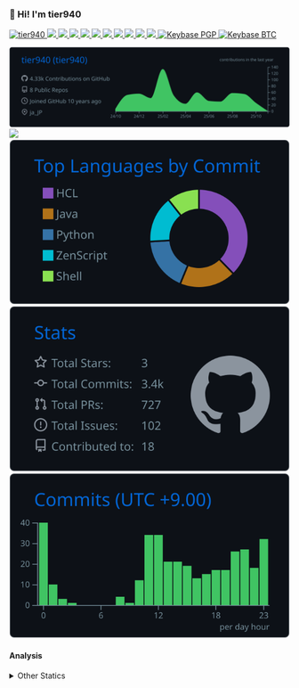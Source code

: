 ### 👋 Hi! I'm tier940

<p align="left"> 
  <a href="https://github.com/tier940/tier940/">
    <img src="https://komarev.com/ghpvc/?username=tier940" alt="tier940" />
  </a>
  <a href="http://twitter.com/tier940">
    <img height="20" src="https://img.shields.io/twitter/follow/tier940?label=Twitter&logo=twitter&style=flat" />
  </a>
  <a href="https://github.com/tier940">
    <img height="20" src="https://img.shields.io/github/followers/tier940?label=follow&logo=github&style=flat" />
  </a>
  <a href="https://www.reddit.com/user/tier940">
    <img height="20" src="https://img.shields.io/reddit/user-karma/combined/tier940?label=Reddit&logo=reddit&style=flat" />
  </a>
  <a href="https://stackoverflow.com/users/17317833/tier940">
    <img height="20" src="https://img.shields.io/stackexchange/stackoverflow/r/17317833?label=StackOverflow&logo=stack-overflow&style=flat" />
  </a>
  <a href="https://zenn.dev/tier940">
    <img height="20" src="https://zenn.badge.nikaera.com/s/tier940/likes" />
  </a>
  <a href="https://zenn.dev/tier940">
    <img height="20" src="https://zenn.badge.nikaera.com/s/tier940/followers" />
  </a>
  <a href="https://zenn.dev/tier940">
    <img height="20" src="https://zenn.badge.nikaera.com/s/tier940/articles" />
  </a>
  <a href="http://qiita.com/tier940">
    <img height="20" src="https://qiita-badge.apiapi.app/s/tier940/posts.svg" />
  </a>
  <a href="http://qiita.com/tier940">
    <img height="20" src="https://qiita-badge.apiapi.app/s/tier940/contributions.svg" />
  </a>
  <a href="https://github.com/tier940/tier940/">
    <img height="20" src="https://github.com/tier940/tier940/actions/workflows/main.yml/badge.svg" />
  </a>
  <a href="https://keybase.io/tier940">
    <img alt="Keybase PGP" src="https://img.shields.io/keybase/pgp/tier940">
  </a>
  <a href="https://keybase.io/tier940">
    <img alt="Keybase BTC" src="https://img.shields.io/keybase/btc/tier940">
  </a>
</p>

[![](https://raw.githubusercontent.com/tier940/tier940/main/profile-summary-card-output/github_dark/0-profile-details.svg)](https://github.com/vn7n24fzkq/github-profile-summary-cards)
[![](https://raw.githubusercontent.com/tier940/tier940/main/profile-summary-card-output/github_dark/1-repos-per-language.svg)](https://github.com/vn7n24fzkq/github-profile-summary-cards) [![](https://raw.githubusercontent.com/tier940/tier940/main/profile-summary-card-output/github_dark/2-most-commit-language.svg)](https://github.com/vn7n24fzkq/github-profile-summary-cards)
[![](https://raw.githubusercontent.com/tier940/tier940/main/profile-summary-card-output/github_dark/3-stats.svg)](https://github.com/vn7n24fzkq/github-profile-summary-cards) [![](https://raw.githubusercontent.com/tier940/tier940/main/profile-summary-card-output/github_dark/4-productive-time.svg)](https://github.com/vn7n24fzkq/github-profile-summary-cards)


#### Analysis
<!-- <img height="150" src="https://github.com/tier940/tier940/blob/master/images/stat.svg" alt="Alternative Text"/> -->

<details>
  <summary>Other Statics</summary>
  <!--START_SECTION:waka-->
![Code Time](http://img.shields.io/badge/Code%20Time-5%2C022%20hrs%2026%20mins-blue)

**🐱 My GitHub Data** 

> 📦 43.5 kB Used in GitHub's Storage 
 > 
> 💼 Opted to Hire
 > 
> 📜 12 Public Repositories 
 > 
> 🔑 6 Private Repositories 
 > 
**I'm an Early 🐤** 

```text
🌞 Morning                2405 commits        ████░░░░░░░░░░░░░░░░░░░░░   16.43 % 
🌆 Daytime                5415 commits        █████████░░░░░░░░░░░░░░░░   37.00 % 
🌃 Evening                5330 commits        █████████░░░░░░░░░░░░░░░░   36.42 % 
🌙 Night                  1484 commits        ███░░░░░░░░░░░░░░░░░░░░░░   10.14 % 
```
📅 **I'm Most Productive on Saturday** 

```text
Monday                   1493 commits        ███░░░░░░░░░░░░░░░░░░░░░░   10.20 % 
Tuesday                  2356 commits        ████░░░░░░░░░░░░░░░░░░░░░   16.10 % 
Wednesday                1777 commits        ███░░░░░░░░░░░░░░░░░░░░░░   12.14 % 
Thursday                 1508 commits        ███░░░░░░░░░░░░░░░░░░░░░░   10.30 % 
Friday                   2091 commits        ████░░░░░░░░░░░░░░░░░░░░░   14.29 % 
Saturday                 2783 commits        █████░░░░░░░░░░░░░░░░░░░░   19.02 % 
Sunday                   2626 commits        ████░░░░░░░░░░░░░░░░░░░░░   17.94 % 
```


📊 **This Week I Spent My Time On** 

```text
🕑︎ Time Zone: Asia/Tokyo

💬 Programming Languages: 
Other                    26 hrs 46 mins      ███████████████████░░░░░░   75.22 % 
Java                     4 hrs 30 mins       ███░░░░░░░░░░░░░░░░░░░░░░   12.68 % 
YAML                     1 hr 10 mins        █░░░░░░░░░░░░░░░░░░░░░░░░   03.31 % 
Markdown                 1 hr 9 mins         █░░░░░░░░░░░░░░░░░░░░░░░░   03.26 % 
Docker                   59 mins             █░░░░░░░░░░░░░░░░░░░░░░░░   02.80 % 

🔥 Editors: 
Chrome                   29 hrs 15 mins      █████████████████████░░░░   82.15 % 
IntelliJ IDEA            4 hrs 28 mins       ███░░░░░░░░░░░░░░░░░░░░░░   12.56 % 
VS Code                  1 hr 51 mins        █░░░░░░░░░░░░░░░░░░░░░░░░   05.22 % 
Edge                     1 min               ░░░░░░░░░░░░░░░░░░░░░░░░░   00.07 % 

💻 Operating System: 
Windows                  32 hrs 53 mins      ███████████████████████░░   92.37 % 
Linux                    1 hr 47 mins        █░░░░░░░░░░░░░░░░░░░░░░░░   05.02 % 
Unknown OS               55 mins             █░░░░░░░░░░░░░░░░░░░░░░░░   02.61 % 
```

**I Mostly Code in Java** 

```text
Java                     16 repos            ██████████████░░░░░░░░░░░   55.17 % 
ZenScript                3 repos             ███░░░░░░░░░░░░░░░░░░░░░░   10.34 % 
Shell                    2 repos             ██░░░░░░░░░░░░░░░░░░░░░░░   06.90 % 
Python                   2 repos             ██░░░░░░░░░░░░░░░░░░░░░░░   06.90 % 
HTML                     1 repo              █░░░░░░░░░░░░░░░░░░░░░░░░   03.45 % 
```



**Timeline**

![Lines of Code chart](https://raw.githubusercontent.com/tier940/tier940/main/assets/bar_graph.png)


 Last Updated on 07/01/2025 00:58:58 UTC
<!--END_SECTION:waka-->
</details>
